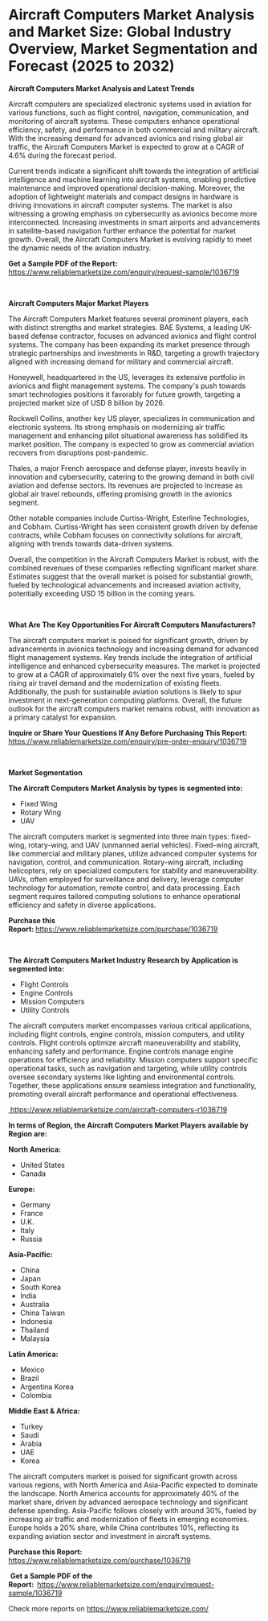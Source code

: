 <p><h1>Aircraft Computers Market Analysis and Market Size: Global Industry Overview, Market Segmentation and Forecast (2025 to 2032)</h1></p><p><strong>Aircraft Computers Market Analysis and Latest Trends</strong></p>
<p><p>Aircraft computers are specialized electronic systems used in aviation for various functions, such as flight control, navigation, communication, and monitoring of aircraft systems. These computers enhance operational efficiency, safety, and performance in both commercial and military aircraft. With the increasing demand for advanced avionics and rising global air traffic, the Aircraft Computers Market is expected to grow at a CAGR of 4.6% during the forecast period. </p><p>Current trends indicate a significant shift towards the integration of artificial intelligence and machine learning into aircraft systems, enabling predictive maintenance and improved operational decision-making. Moreover, the adoption of lightweight materials and compact designs in hardware is driving innovations in aircraft computer systems. The market is also witnessing a growing emphasis on cybersecurity as avionics become more interconnected. Increasing investments in smart airports and advancements in satellite-based navigation further enhance the potential for market growth. Overall, the Aircraft Computers Market is evolving rapidly to meet the dynamic needs of the aviation industry.</p></p>
<p><strong>Get a Sample PDF of the Report:&nbsp;</strong> <a href="https://www.reliablemarketsize.com/enquiry/request-sample/1036719?utm_campaign=2180&utm_medium=2&utm_source=Github&utm_content=ia&utm_term=11022025&utm_id=aircraft-computers">https://www.reliablemarketsize.com/enquiry/request-sample/1036719</a></p>
<p>&nbsp;</p>
<p><strong>Aircraft Computers Major Market Players</strong></p>
<p><p>The Aircraft Computers Market features several prominent players, each with distinct strengths and market strategies. BAE Systems, a leading UK-based defense contractor, focuses on advanced avionics and flight control systems. The company has been expanding its market presence through strategic partnerships and investments in R&D, targeting a growth trajectory aligned with increasing demand for military and commercial aircraft.</p><p>Honeywell, headquartered in the US, leverages its extensive portfolio in avionics and flight management systems. The company's push towards smart technologies positions it favorably for future growth, targeting a projected market size of USD 8 billion by 2026.</p><p>Rockwell Collins, another key US player, specializes in communication and electronic systems. Its strong emphasis on modernizing air traffic management and enhancing pilot situational awareness has solidified its market position. The company is expected to grow as commercial aviation recovers from disruptions post-pandemic.</p><p>Thales, a major French aerospace and defense player, invests heavily in innovation and cybersecurity, catering to the growing demand in both civil aviation and defense sectors. Its revenues are projected to increase as global air travel rebounds, offering promising growth in the avionics segment.</p><p>Other notable companies include Curtiss-Wright, Esterline Technologies, and Cobham. Curtiss-Wright has seen consistent growth driven by defense contracts, while Cobham focuses on connectivity solutions for aircraft, aligning with trends towards data-driven systems.</p><p>Overall, the competition in the Aircraft Computers Market is robust, with the combined revenues of these companies reflecting significant market share. Estimates suggest that the overall market is poised for substantial growth, fueled by technological advancements and increased aviation activity, potentially exceeding USD 15 billion in the coming years.</p></p>
<p>&nbsp;</p>
<p><strong>What Are The Key Opportunities For Aircraft Computers Manufacturers?</strong></p>
<p><p>The aircraft computers market is poised for significant growth, driven by advancements in avionics technology and increasing demand for advanced flight management systems. Key trends include the integration of artificial intelligence and enhanced cybersecurity measures. The market is projected to grow at a CAGR of approximately 6% over the next five years, fueled by rising air travel demand and the modernization of existing fleets. Additionally, the push for sustainable aviation solutions is likely to spur investment in next-generation computing platforms. Overall, the future outlook for the aircraft computers market remains robust, with innovation as a primary catalyst for expansion.</p></p>
<p><strong>Inquire or Share Your Questions If Any Before Purchasing This Report:</strong> <a href="https://www.reliablemarketsize.com/enquiry/pre-order-enquiry/1036719?utm_campaign=2180&utm_medium=2&utm_source=Github&utm_content=ia&utm_term=11022025&utm_id=aircraft-computers">https://www.reliablemarketsize.com/enquiry/pre-order-enquiry/1036719</a></p>
<p>&nbsp;</p>
<p><strong>Market Segmentation</strong></p>
<p><strong>The Aircraft Computers Market Analysis by types is segmented into:</strong></p>
<p><ul><li>Fixed Wing</li><li>Rotary Wing</li><li>UAV</li></ul></p>
<p><p>The aircraft computers market is segmented into three main types: fixed-wing, rotary-wing, and UAV (unmanned aerial vehicles). Fixed-wing aircraft, like commercial and military planes, utilize advanced computer systems for navigation, control, and communication. Rotary-wing aircraft, including helicopters, rely on specialized computers for stability and maneuverability. UAVs, often employed for surveillance and delivery, leverage computer technology for automation, remote control, and data processing. Each segment requires tailored computing solutions to enhance operational efficiency and safety in diverse applications.</p></p>
<p><strong>Purchase this Report:&nbsp;</strong><a href="https://www.reliablemarketsize.com/purchase/1036719?utm_campaign=2180&utm_medium=2&utm_source=Github&utm_content=ia&utm_term=11022025&utm_id=aircraft-computers">https://www.reliablemarketsize.com/purchase/1036719</a></p>
<p>&nbsp;</p>
<p><strong>The Aircraft Computers Market Industry Research by Application is segmented into:</strong></p>
<p><ul><li>Flight Controls</li><li>Engine Controls</li><li>Mission Computers</li><li>Utility Controls</li></ul></p>
<p><p>The aircraft computers market encompasses various critical applications, including flight controls, engine controls, mission computers, and utility controls. Flight controls optimize aircraft maneuverability and stability, enhancing safety and performance. Engine controls manage engine operations for efficiency and reliability. Mission computers support specific operational tasks, such as navigation and targeting, while utility controls oversee secondary systems like lighting and environmental controls. Together, these applications ensure seamless integration and functionality, promoting overall aircraft performance and operational effectiveness.</p></p>
<p><a href="https://www.reliablemarketsize.com/aircraft-computers-r1036719?utm_campaign=2180&utm_medium=2&utm_source=Github&utm_content=ia&utm_term=11022025&utm_id=aircraft-computers">&nbsp;https://www.reliablemarketsize.com/aircraft-computers-r1036719</a></p>
<p><strong>In terms of Region, the Aircraft Computers Market Players available by Region are:</strong></p>
<p>
    <p> <strong> North America: </strong>
        <ul>
            <li>United States</li>
            <li>Canada</li>
        </ul>
        </p> 
    <p> <strong> Europe: </strong>
        <ul>
            <li>Germany</li>
            <li>France</li>
            <li>U.K.</li>
            <li>Italy</li>
            <li>Russia</li>
        </ul>
        </p> 
    <p> <strong> Asia-Pacific: </strong>
        <ul>
            <li>China</li>
            <li>Japan</li>
            <li>South Korea</li>
            <li>India</li>
            <li>Australia</li>
            <li>China Taiwan</li>
            <li>Indonesia</li>
            <li>Thailand</li>
            <li>Malaysia</li>
        </ul>
        </p> 
    <p> <strong> Latin America: </strong>
        <ul>
            <li>Mexico</li>
            <li>Brazil</li>
            <li>Argentina Korea</li>
            <li>Colombia</li>
        </ul>
        </p> 
    <p> <strong> Middle East & Africa: </strong>
        <ul>
            <li>Turkey</li>
            <li>Saudi</li>
            <li>Arabia</li>
            <li>UAE</li>
            <li>Korea</li>
        </ul>
    </p>
    </p>
<p><p>The aircraft computers market is poised for significant growth across various regions, with North America and Asia-Pacific expected to dominate the landscape. North America accounts for approximately 40% of the market share, driven by advanced aerospace technology and significant defense spending. Asia-Pacific follows closely with around 30%, fueled by increasing air traffic and modernization of fleets in emerging economies. Europe holds a 20% share, while China contributes 10%, reflecting its expanding aviation sector and investment in aircraft systems.</p></p>
<p><strong>Purchase this Report: </strong><a href="https://www.reliablemarketsize.com/purchase/1036719?utm_campaign=2180&utm_medium=2&utm_source=Github&utm_content=ia&utm_term=11022025&utm_id=aircraft-computers">https://www.reliablemarketsize.com/purchase/1036719</a></p>
<p>&nbsp;<strong>Get a Sample PDF of the Report:&nbsp;&nbsp;</strong><a href="https://www.reliablemarketsize.com/enquiry/request-sample/1036719?utm_campaign=2180&utm_medium=2&utm_source=Github&utm_content=ia&utm_term=11022025&utm_id=aircraft-computers">https://www.reliablemarketsize.com/enquiry/request-sample/1036719</a></p>
<p><strong></strong></p>
<p>Check more reports on <a href="https://www.reliablemarketsize.com/?utm_campaign=2180&utm_medium=2&utm_source=Github&utm_content=ia&utm_term=11022025&utm_id=aircraft-computers">https://www.reliablemarketsize.com/</a></p>